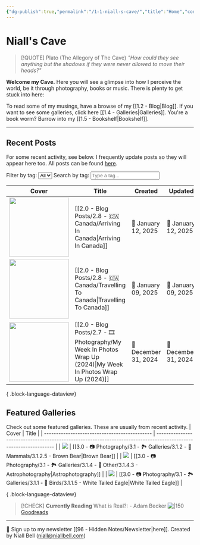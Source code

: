 ```yaml
---
{"dg-publish":true,"permalink":"/1-1-niall-s-cave/","title":"Home","contentClasses":"cards cards-cols-3 cards-cover cards-cover-no-border cards-title-hide-icons","tags":["gardenEntry"],"noteIcon":null,"created":"2024-04-07T13:59:11.083-07:00","updated":"2025-01-02T11:40:53.445-08:00"}
---
```


# Niall's Cave

> [!QUOTE] Plato (The Allegory of The Cave)
> *"How could they see anything but the shadows if they were never allowed to move their heads?"*

**Welcome my Cave.** Here you will see a glimpse into how I perceive the world, be it through photography, books or music. There is plenty to get stuck into here:

To read some of my musings, have a browse of my [[1.2 - Blog\|Blog]].
If you want to see some galleries, click here [[1.4 - Galleries\|Galleries]].
You're a book worm? Burrow into my [[1.5 - Bookshelf\|Bookshelf]].

---

## Recent Posts

For some recent activity, see below. I frequently update posts so they will appear here too. All posts can be found [here](https://niallbell.com/blog).

<div>
    <label for="tagFilter" class="filter-element">Filter by tag:</label>
    <select id="tagFilter" class="filter-element" onchange="filterTable()">
        <option value="all">All</option>
        <!-- Add more options as needed -->
    </select>
    <label for="tagSearch" class="filter-element">Search by tag:</label>
    <input type="text" id="tagSearch" class="filter-element" placeholder="Type a tag...">
</div>


| Cover                                                               | Title                                                                                                            | Created              | Updated              | Type         | Tags                                            |
| ------------------------------------------------------------------- | ---------------------------------------------------------------------------------------------------------------- | -------------------- | -------------------- | ------------ | ----------------------------------------------- |
| <img src='https://i.imgur.com/2jQznqY.jpeg' style='height:160px;'/> | [[2.0 - Blog Posts/2.8 - 🇨🇦 Canada/Arriving In Canada\|Arriving In Canada]]                                 | 📅 January 12, 2025  | 🔄 January 12, 2025  | 💭 Blog Post | #canada #travel #calgary #vancouver             |
| <img src='https://i.imgur.com/yi0XicL.jpeg' style='height:160px;'/> | [[2.0 - Blog Posts/2.8 - 🇨🇦 Canada/Travelling To Canada\|Travelling To Canada]]                             | 📅 January 09, 2025  | 🔄 January 09, 2025  | 💭 Blog Post | #canada #travel #IEC                            |
| <img src='https://i.imgur.com/28al9Ob.jpeg' style='height:160px;'/> | [[2.0 - Blog Posts/2.7 - 🎞️ Photography/My Week In Photos Wrap Up (2024)\|My Week In Photos Wrap Up (2024)]] | 📅 December 31, 2024 | 🔄 December 31, 2024 | 💭 Blog Post | #photo #photography #myweekinphotos #photostory |

{ .block-language-dataview}

## Featured Galleries

Check out some featured galleries. These are usually from recent activity.
| Cover                                         | Title                                                                                                             |
| --------------------------------------------- | ----------------------------------------------------------------------------------------------------------------- |
| <img src='https://i.imgur.com/Tip0k1n.jpg'/>  | [[3.0 - 📷 Photography/3.1 - 🏞️ Galleries/3.1.2 - 🐯 Mammals/3.1.2.5 - Brown Bear\|Brown Bear]]               |
| <img src='https://i.imgur.com/Jzcv1Jl.jpeg'/> | [[3.0 - 📷 Photography/3.1 - 🏞️ Galleries/3.1.4 - 🚀 Other/3.1.4.3 - Astrophotography\|Astrophotography]]     |
| <img src='https://i.imgur.com/1COPsvs.png'/>  | [[3.0 - 📷 Photography/3.1 - 🏞️ Galleries/3.1.1 - 🦅 Birds/3.1.1.5 - White Tailed Eagle\|White Tailed Eagle]] |

{ .block-language-dataview}


>[!CHECK] **Currently Reading**
>What is Real?:  - Adam Becker
>![|150](https://images-na.ssl-images-amazon.com/images/S/compressed.photo.goodreads.com/books/1500753932i/35604796.jpg)
>[Goodreads](https://www.goodreads.com/book/show/35604796-what-is-real?)


---
📧 Sign up to my newsletter [[96 - Hidden Notes/Newsletter\|here]].
Created by Niall Bell (niall@niallbell.com)


